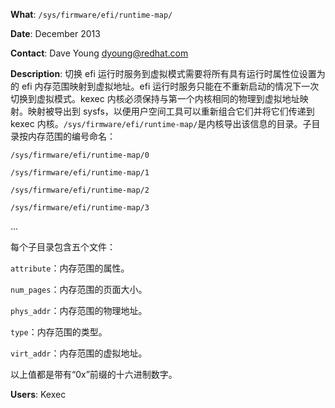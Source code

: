 **What**: `/sys/firmware/efi/runtime-map/`

**Date**: December 2013

**Contact**: Dave Young <dyoung@redhat.com>

**Description**: 切换 efi 运行时服务到虚拟模式需要将所有具有运行时属性位设置为的 efi 内存范围映射到虚拟地址。efi 运行时服务只能在不重新启动的情况下一次切换到虚拟模式。kexec 内核必须保持与第一个内核相同的物理到虚拟地址映射。映射被导出到 sysfs，以便用户空间工具可以重新组合它们并将它们传递到 kexec 内核。`/sys/firmware/efi/runtime-map/`是内核导出该信息的目录。子目录按内存范围的编号命名：

`/sys/firmware/efi/runtime-map/0`

`/sys/firmware/efi/runtime-map/1`

`/sys/firmware/efi/runtime-map/2`

`/sys/firmware/efi/runtime-map/3`

... 

每个子目录包含五个文件：

`attribute`：内存范围的属性。

`num_pages`：内存范围的页面大小。

`phys_addr`：内存范围的物理地址。

`type`：内存范围的类型。

`virt_addr`：内存范围的虚拟地址。

以上值都是带有“0x”前缀的十六进制数字。

**Users**: Kexec